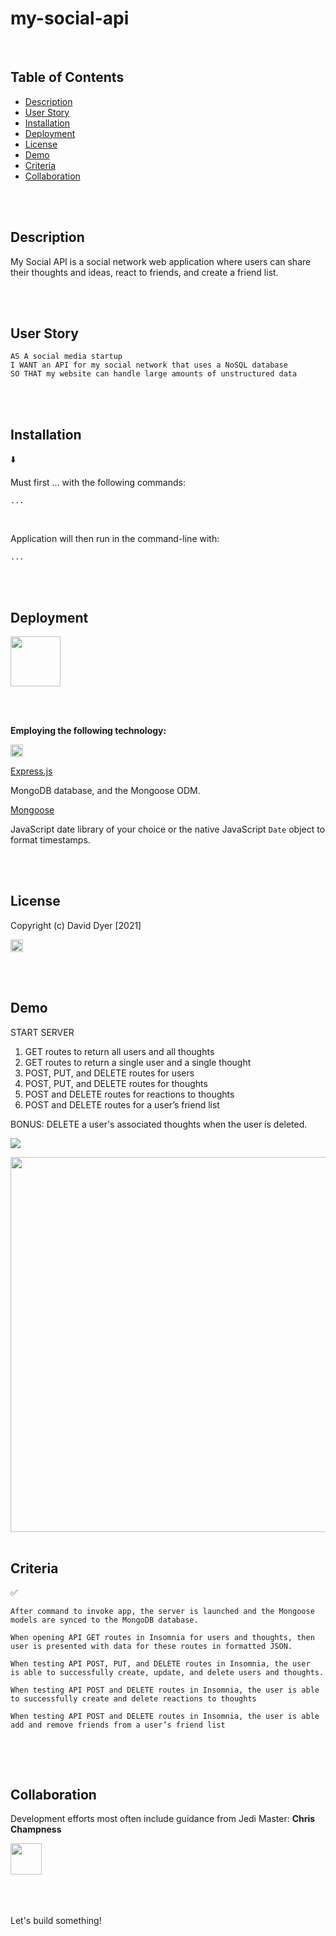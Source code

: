 # my-social-api

<br />

## Table of Contents

- [Description](#description)
- [User Story](#user-story)
- [Installation](#installation)
- [Deployment](#deployment)
- [License](#license)
- [Demo](#demo)
- [Criteria](#criteria)
- [Collaboration](#collaboration)

<br />
<br />

## Description

My Social API is a social network web application where users can share their thoughts and ideas, react to friends, and create a friend list.

<br />
<br />

## User Story

```
AS A social media startup
I WANT an API for my social network that uses a NoSQL database
SO THAT my website can handle large amounts of unstructured data
```

<br />
<br />

## Installation

⬇️

Must first ... with the following commands:

```
...

```

<br />

Application will then run in the command-line with:

```
...
```

<br />
<br />

## Deployment

[<img src="./assets/images/...png" height="80px">](https://.../)

<br />
<br />

**Employing the following technology:**

[<img src="./assets/images/...svg" height="20px">](https://www.npmjs.com/package/nodejs-mvc)

[Express.js](https://www.npmjs.com/package/express)

MongoDB database, and the Mongoose ODM.

[Mongoose](https://www.npmjs.com/package/mongoose)

JavaScript date library of your choice or the native JavaScript `Date` object to format timestamps.

<br />
<br />

## License

Copyright (c) David Dyer [2021]

[<img src="./assets/images/...svg" height="20px">](https://choosealicense.com/licenses/isc/)

<br />
<br />

## Demo

START SERVER

1. GET routes to return all users and all thoughts
2. GET routes to return a single user and a single thought
3. POST, PUT, and DELETE routes for users
4. POST, PUT, and DELETE routes for thoughts
5. POST and DELETE routes for reactions to thoughts
6. POST and DELETE routes for a user’s friend list

BONUS: DELETE a user's associated thoughts when the user is deleted.

[![](assets/screenshots/...png)](https://youtu.be/...)

<img src="./assets/screenshots/...png" width = "600">

<br />
<br />

## Criteria

✅

```
After command to invoke app, the server is launched and the Mongoose
models are synced to the MongoDB database.

When opening API GET routes in Insomnia for users and thoughts, then
user is presented with data for these routes in formatted JSON.

When testing API POST, PUT, and DELETE routes in Insomnia, the user
is able to successfully create, update, and delete users and thoughts.

When testing API POST and DELETE routes in Insomnia, the user is able
to successfully create and delete reactions to thoughts

When testing API POST and DELETE routes in Insomnia, the user is able
add and remove friends from a user’s friend list


```

<br />
<br />

## Collaboration

Development efforts most often include guidance from Jedi Master:
**Chris Champness**

<a href= "https://github.com/CChampness"><img src=
"https://avatars.githubusercontent.com/u/87551272?v=4" width="50px"/></a>

<br />
<br />
<br />
Let's build something!

<!--
// Basic File Structure
  // install dependencies
    // mongoose
    // express
  // server.js
    // get a basic server starting and listening

// Mongo Stuff
  // Models
    // User
      // thoughts ([])
        // type: Schema.Types.ObjectId,
        // ref: Thoughts model
      // friends ([])
        // type: Schema.Types.ObjectId,
        // ref: User model
        // look at activity populate 23
      // virtual
        // getter for friends.length
        // look at activity virtuals 21
    // Thoughts
      // reactions
        // linked to the reaction schema
        // like subdocuments activity 17
      // virtual
        // getter for reactions.length
        // look at activity virtuals 21
  // Schema Only
    // Reaction

// Getting Mongoose connected
  // proper connection file with db name
  // db.once in server.js

// Seed data
  // pull in models needed (Users, Thoughts)
  // Delete all users and thoughts
  // data.js
    // array of 3 users
      // empty array of thoughts
      // empty array of friends
    // array of 3 thoughts
      // empty array of reactions

// Routes
  // userRoutes
    // /users
      // getting all Users
      // creating a user
        // ezpz
    // /users/:id
      // get a single user
        // populate (friends)
        // populate (thoughts)
      // update a user
      // delete a user
    // /thoughts
      // getting all thoughts
      // creating a thought
        // create the thought first
          // find the user by username, or userId and push the thought in there

// Controllers
  // user-controller
    // one method per http method
  // thoughts-controller
    // one method per http method
-->
